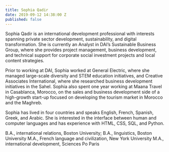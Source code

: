 ```yaml
---
title: Sophia Qadir
date: 2019-09-12 14:38:00 Z
published: false
---
```


Sophia Qadir is an international development professional with interests spanning private sector development, sustainability, and digital transformation. She is currently an Analyst in DAI’s Sustainable Business Group, where she provides project management, business development, and technical support for corporate social investment projects and local content strategies.
  
Prior to working at DAI, Sophia worked at General Electric, where she managed large-scale diversity and STEM education initiatives, and Creative Associates International, where she researched business development initiatives in the Sahel. Sophia also spent one year working at Maana Travel in Casablanca, Morocco, on the sales and business development side of a high-growth start-up focused on developing the tourism market in Morocco and the Maghreb.

Sophia has lived in four countries and speaks English, French, Spanish, Greek, and Arabic. She is interested in the interface between human and computer languages and has experience with HTML, CSS, SQL, and Python.

B.A., international relations, Boston University; B.A., linguistics, Boston University
M.A., French language and civilization, New York University
M.A., international development, Sciences Po Paris